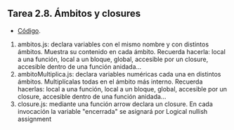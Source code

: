 ## Tarea 2.8. Ámbitos y closures


- [Código](js/main.js).

1. ambitos.js: declara variables con el mismo nombre y  con distintos ámbitos. Muestra su contenido en cada ámbito. Recuerda hacerla: local a una función, local a un bloque, global, accesible por un closure, accesible dentro de una función anidada...
2. ambitoMultiplica.js: declara variables numéricas cada una en distintos ámbitos. Multiplícalas todas en el ámbito más interno. Recuerda hacerlas: local a una función, local a un bloque, global, accesible por un closure, accesible dentro de una función anidada...
3. closure.js: mediante una función arrow declara un closure. En cada invocación la variable "encerrada" se asignará por Logical nullish assignment